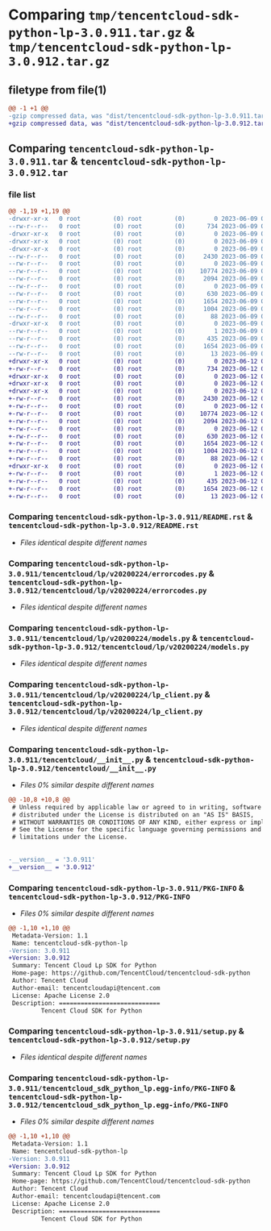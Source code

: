 # Comparing `tmp/tencentcloud-sdk-python-lp-3.0.911.tar.gz` & `tmp/tencentcloud-sdk-python-lp-3.0.912.tar.gz`

## filetype from file(1)

```diff
@@ -1 +1 @@
-gzip compressed data, was "dist/tencentcloud-sdk-python-lp-3.0.911.tar", last modified: Fri Jun  9 02:22:32 2023, max compression
+gzip compressed data, was "dist/tencentcloud-sdk-python-lp-3.0.912.tar", last modified: Mon Jun 12 03:07:09 2023, max compression
```

## Comparing `tencentcloud-sdk-python-lp-3.0.911.tar` & `tencentcloud-sdk-python-lp-3.0.912.tar`

### file list

```diff
@@ -1,19 +1,19 @@
-drwxr-xr-x   0 root         (0) root         (0)        0 2023-06-09 02:22:32.000000 tencentcloud-sdk-python-lp-3.0.911/
--rw-r--r--   0 root         (0) root         (0)      734 2023-06-09 02:22:32.000000 tencentcloud-sdk-python-lp-3.0.911/README.rst
-drwxr-xr-x   0 root         (0) root         (0)        0 2023-06-09 02:22:32.000000 tencentcloud-sdk-python-lp-3.0.911/tencentcloud/
-drwxr-xr-x   0 root         (0) root         (0)        0 2023-06-09 02:22:32.000000 tencentcloud-sdk-python-lp-3.0.911/tencentcloud/lp/
-drwxr-xr-x   0 root         (0) root         (0)        0 2023-06-09 02:22:32.000000 tencentcloud-sdk-python-lp-3.0.911/tencentcloud/lp/v20200224/
--rw-r--r--   0 root         (0) root         (0)     2430 2023-06-09 02:22:32.000000 tencentcloud-sdk-python-lp-3.0.911/tencentcloud/lp/v20200224/errorcodes.py
--rw-r--r--   0 root         (0) root         (0)        0 2023-06-09 02:22:32.000000 tencentcloud-sdk-python-lp-3.0.911/tencentcloud/lp/v20200224/__init__.py
--rw-r--r--   0 root         (0) root         (0)    10774 2023-06-09 02:22:32.000000 tencentcloud-sdk-python-lp-3.0.911/tencentcloud/lp/v20200224/models.py
--rw-r--r--   0 root         (0) root         (0)     2094 2023-06-09 02:22:32.000000 tencentcloud-sdk-python-lp-3.0.911/tencentcloud/lp/v20200224/lp_client.py
--rw-r--r--   0 root         (0) root         (0)        0 2023-06-09 02:22:32.000000 tencentcloud-sdk-python-lp-3.0.911/tencentcloud/lp/__init__.py
--rw-r--r--   0 root         (0) root         (0)      630 2023-06-09 02:22:32.000000 tencentcloud-sdk-python-lp-3.0.911/tencentcloud/__init__.py
--rw-r--r--   0 root         (0) root         (0)     1654 2023-06-09 02:22:32.000000 tencentcloud-sdk-python-lp-3.0.911/PKG-INFO
--rw-r--r--   0 root         (0) root         (0)     1004 2023-06-09 02:22:32.000000 tencentcloud-sdk-python-lp-3.0.911/setup.py
--rw-r--r--   0 root         (0) root         (0)       88 2023-06-09 02:22:32.000000 tencentcloud-sdk-python-lp-3.0.911/setup.cfg
-drwxr-xr-x   0 root         (0) root         (0)        0 2023-06-09 02:22:32.000000 tencentcloud-sdk-python-lp-3.0.911/tencentcloud_sdk_python_lp.egg-info/
--rw-r--r--   0 root         (0) root         (0)        1 2023-06-09 02:22:32.000000 tencentcloud-sdk-python-lp-3.0.911/tencentcloud_sdk_python_lp.egg-info/dependency_links.txt
--rw-r--r--   0 root         (0) root         (0)      435 2023-06-09 02:22:32.000000 tencentcloud-sdk-python-lp-3.0.911/tencentcloud_sdk_python_lp.egg-info/SOURCES.txt
--rw-r--r--   0 root         (0) root         (0)     1654 2023-06-09 02:22:32.000000 tencentcloud-sdk-python-lp-3.0.911/tencentcloud_sdk_python_lp.egg-info/PKG-INFO
--rw-r--r--   0 root         (0) root         (0)       13 2023-06-09 02:22:32.000000 tencentcloud-sdk-python-lp-3.0.911/tencentcloud_sdk_python_lp.egg-info/top_level.txt
+drwxr-xr-x   0 root         (0) root         (0)        0 2023-06-12 03:07:09.000000 tencentcloud-sdk-python-lp-3.0.912/
+-rw-r--r--   0 root         (0) root         (0)      734 2023-06-12 03:07:08.000000 tencentcloud-sdk-python-lp-3.0.912/README.rst
+drwxr-xr-x   0 root         (0) root         (0)        0 2023-06-12 03:07:09.000000 tencentcloud-sdk-python-lp-3.0.912/tencentcloud/
+drwxr-xr-x   0 root         (0) root         (0)        0 2023-06-12 03:07:09.000000 tencentcloud-sdk-python-lp-3.0.912/tencentcloud/lp/
+drwxr-xr-x   0 root         (0) root         (0)        0 2023-06-12 03:07:09.000000 tencentcloud-sdk-python-lp-3.0.912/tencentcloud/lp/v20200224/
+-rw-r--r--   0 root         (0) root         (0)     2430 2023-06-12 03:07:08.000000 tencentcloud-sdk-python-lp-3.0.912/tencentcloud/lp/v20200224/errorcodes.py
+-rw-r--r--   0 root         (0) root         (0)        0 2023-06-12 03:07:08.000000 tencentcloud-sdk-python-lp-3.0.912/tencentcloud/lp/v20200224/__init__.py
+-rw-r--r--   0 root         (0) root         (0)    10774 2023-06-12 03:07:08.000000 tencentcloud-sdk-python-lp-3.0.912/tencentcloud/lp/v20200224/models.py
+-rw-r--r--   0 root         (0) root         (0)     2094 2023-06-12 03:07:08.000000 tencentcloud-sdk-python-lp-3.0.912/tencentcloud/lp/v20200224/lp_client.py
+-rw-r--r--   0 root         (0) root         (0)        0 2023-06-12 03:07:08.000000 tencentcloud-sdk-python-lp-3.0.912/tencentcloud/lp/__init__.py
+-rw-r--r--   0 root         (0) root         (0)      630 2023-06-12 03:07:08.000000 tencentcloud-sdk-python-lp-3.0.912/tencentcloud/__init__.py
+-rw-r--r--   0 root         (0) root         (0)     1654 2023-06-12 03:07:09.000000 tencentcloud-sdk-python-lp-3.0.912/PKG-INFO
+-rw-r--r--   0 root         (0) root         (0)     1004 2023-06-12 03:07:08.000000 tencentcloud-sdk-python-lp-3.0.912/setup.py
+-rw-r--r--   0 root         (0) root         (0)       88 2023-06-12 03:07:09.000000 tencentcloud-sdk-python-lp-3.0.912/setup.cfg
+drwxr-xr-x   0 root         (0) root         (0)        0 2023-06-12 03:07:09.000000 tencentcloud-sdk-python-lp-3.0.912/tencentcloud_sdk_python_lp.egg-info/
+-rw-r--r--   0 root         (0) root         (0)        1 2023-06-12 03:07:09.000000 tencentcloud-sdk-python-lp-3.0.912/tencentcloud_sdk_python_lp.egg-info/dependency_links.txt
+-rw-r--r--   0 root         (0) root         (0)      435 2023-06-12 03:07:09.000000 tencentcloud-sdk-python-lp-3.0.912/tencentcloud_sdk_python_lp.egg-info/SOURCES.txt
+-rw-r--r--   0 root         (0) root         (0)     1654 2023-06-12 03:07:09.000000 tencentcloud-sdk-python-lp-3.0.912/tencentcloud_sdk_python_lp.egg-info/PKG-INFO
+-rw-r--r--   0 root         (0) root         (0)       13 2023-06-12 03:07:09.000000 tencentcloud-sdk-python-lp-3.0.912/tencentcloud_sdk_python_lp.egg-info/top_level.txt
```

### Comparing `tencentcloud-sdk-python-lp-3.0.911/README.rst` & `tencentcloud-sdk-python-lp-3.0.912/README.rst`

 * *Files identical despite different names*

### Comparing `tencentcloud-sdk-python-lp-3.0.911/tencentcloud/lp/v20200224/errorcodes.py` & `tencentcloud-sdk-python-lp-3.0.912/tencentcloud/lp/v20200224/errorcodes.py`

 * *Files identical despite different names*

### Comparing `tencentcloud-sdk-python-lp-3.0.911/tencentcloud/lp/v20200224/models.py` & `tencentcloud-sdk-python-lp-3.0.912/tencentcloud/lp/v20200224/models.py`

 * *Files identical despite different names*

### Comparing `tencentcloud-sdk-python-lp-3.0.911/tencentcloud/lp/v20200224/lp_client.py` & `tencentcloud-sdk-python-lp-3.0.912/tencentcloud/lp/v20200224/lp_client.py`

 * *Files identical despite different names*

### Comparing `tencentcloud-sdk-python-lp-3.0.911/tencentcloud/__init__.py` & `tencentcloud-sdk-python-lp-3.0.912/tencentcloud/__init__.py`

 * *Files 0% similar despite different names*

```diff
@@ -10,8 +10,8 @@
 # Unless required by applicable law or agreed to in writing, software
 # distributed under the License is distributed on an "AS IS" BASIS,
 # WITHOUT WARRANTIES OR CONDITIONS OF ANY KIND, either express or implied.
 # See the License for the specific language governing permissions and
 # limitations under the License.
 
 
-__version__ = '3.0.911'
+__version__ = '3.0.912'
```

### Comparing `tencentcloud-sdk-python-lp-3.0.911/PKG-INFO` & `tencentcloud-sdk-python-lp-3.0.912/PKG-INFO`

 * *Files 0% similar despite different names*

```diff
@@ -1,10 +1,10 @@
 Metadata-Version: 1.1
 Name: tencentcloud-sdk-python-lp
-Version: 3.0.911
+Version: 3.0.912
 Summary: Tencent Cloud Lp SDK for Python
 Home-page: https://github.com/TencentCloud/tencentcloud-sdk-python
 Author: Tencent Cloud
 Author-email: tencentcloudapi@tencent.com
 License: Apache License 2.0
 Description: ============================
         Tencent Cloud SDK for Python
```

### Comparing `tencentcloud-sdk-python-lp-3.0.911/setup.py` & `tencentcloud-sdk-python-lp-3.0.912/setup.py`

 * *Files identical despite different names*

### Comparing `tencentcloud-sdk-python-lp-3.0.911/tencentcloud_sdk_python_lp.egg-info/PKG-INFO` & `tencentcloud-sdk-python-lp-3.0.912/tencentcloud_sdk_python_lp.egg-info/PKG-INFO`

 * *Files 0% similar despite different names*

```diff
@@ -1,10 +1,10 @@
 Metadata-Version: 1.1
 Name: tencentcloud-sdk-python-lp
-Version: 3.0.911
+Version: 3.0.912
 Summary: Tencent Cloud Lp SDK for Python
 Home-page: https://github.com/TencentCloud/tencentcloud-sdk-python
 Author: Tencent Cloud
 Author-email: tencentcloudapi@tencent.com
 License: Apache License 2.0
 Description: ============================
         Tencent Cloud SDK for Python
```


